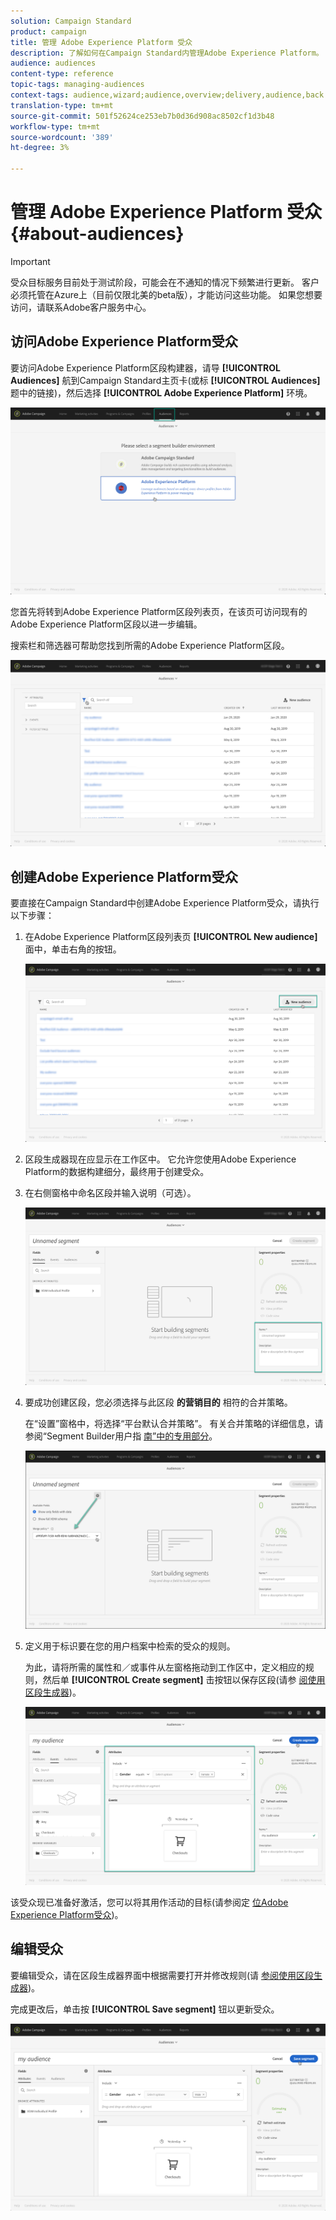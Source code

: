 ```yaml
---
solution: Campaign Standard
product: campaign
title: 管理 Adobe Experience Platform 受众
description: 了解如何在Campaign Standard内管理Adobe Experience Platform。
audience: audiences
content-type: reference
topic-tags: managing-audiences
context-tags: audience,wizard;audience,overview;delivery,audience,back
translation-type: tm+mt
source-git-commit: 501f52624ce253eb7b0d36d908ac8502cf1d3b48
workflow-type: tm+mt
source-wordcount: '389'
ht-degree: 3%

---
```



# 管理 Adobe Experience Platform 受众 {#about-audiences}

>[!IMPORTANT]
>
>受众目标服务目前处于测试阶段，可能会在不通知的情况下频繁进行更新。 客户必须托管在Azure上（目前仅限北美的beta版），才能访问这些功能。 如果您想要访问，请联系Adobe客户服务中心。

## 访问Adobe Experience Platform受众

要访问Adobe Experience Platform区段构建器，请导 **[!UICONTROL Audiences]** 航到Campaign Standard主页卡(或标 **[!UICONTROL Audiences]** 题中的链接)，然后选择 **[!UICONTROL Adobe Experience Platform]** 环境。

![](assets/aep_audiences_access.png)

您首先将转到Adobe Experience Platform区段列表页，在该页可访问现有的Adobe Experience Platform区段以进一步编辑。

搜索栏和筛选器可帮助您找到所需的Adobe Experience Platform区段。

![](assets/aep_audiences_list.png)

## 创建Adobe Experience Platform受众

要直接在Campaign Standard中创建Adobe Experience Platform受众，请执行以下步骤：

1. 在Adobe Experience Platform区段列表页 **[!UICONTROL New audience]** 面中，单击右角的按钮。

   ![](assets/aep_audiences_creation_create.png)

1. 区段生成器现在应显示在工作区中。 它允许您使用Adobe Experience Platform的数据构建细分，最终用于创建受众。

1. 在右侧窗格中命名区段并输入说明（可选）。

   ![](assets/aep_audiences_creation_edit_name.png)

1. 要成功创建区段，您必须选择与此区段 **的营销目的** 相符的合并策略。

   在“设置”窗格中，将选择“平台默认合并策略”。 有关合并策略的详细信息，请参阅“Segment Builder用户指 [南”中的专用部分](https://docs.adobe.com/content/help/en/experience-platform/segmentation/ui/overview.html)。

   ![](assets/aep_audiences_mergepolicy.png)

1. 定义用于标识要在您的用户档案中检索的受众的规则。

   为此，请将所需的属性和／或事件从左窗格拖动到工作区中，定义相应的规则，然后单 **[!UICONTROL Create segment]** 击按钮以保存区段(请参 [阅使用区段生成器](../../audiences/using/aep-using-segment-builder.md))。

   ![](assets/aep_audiences_creation_query.png)

该受众现已准备好激活，您可以将其用作活动的目标(请参阅定 [位Adobe Experience Platform受众](../../automating/using/aep-targeting-audiences.md))。

## 编辑受众

要编辑受众，请在区段生成器界面中根据需要打开并修改规则(请 [参阅使用区段生成器](../../audiences/using/aep-using-segment-builder.md))。

完成更改后，单击按 **[!UICONTROL Save segment]** 钮以更新受众。

![](assets/aep_audiences_editing.png)
